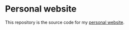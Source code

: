 # Personal website

This repository is the source code for my [personal website](https://obenedito.org).
